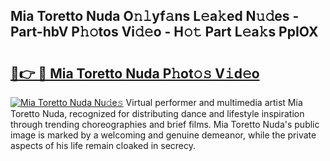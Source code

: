 ## Mia Toretto Nuda O𝚗𝚕yf𝚊ns L𝚎a𝚔ed N𝚞𝚍es - Part-hbV P𝚑𝚘tos Vi𝚍𝚎o - H𝚘𝚝 Part L𝚎a𝚔s PpIOX

# <h2><a href="http://kf7l4yi.oniu.top/?m=Mia+Toretto+Nuda">🔗👉 🔴 Mia Toretto Nuda P𝚑ot𝚘𝚜 V𝚒d𝚎o</a></h2>

[![Mia Toretto Nuda Nu𝚍e𝚜](https://i.imgur.com/0qMVB7G.gif)](http://kf7l4yi.oniu.top/?m=Mia+Toretto+Nuda)
Virtual performer and multimedia artist Mia Toretto Nuda, recognized for distributing dance and lifestyle inspiration through trending choreographies and brief films. Mia Toretto Nuda's public image is marked by a welcoming and genuine demeanor, while the private aspects of his life remain cloaked in secrecy.  
